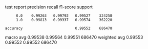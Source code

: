 test report
              precision    recall  f1-score   support

         0.0    0.99263   0.99792   0.99527    324250
         1.0    0.99813   0.99337   0.99574    362220

    accuracy                        0.99552    686470
   macro avg    0.99538   0.99564   0.99551    686470
weighted avg    0.99553   0.99552   0.99552    686470

